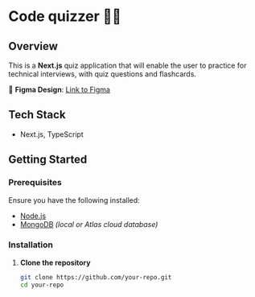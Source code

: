 # Code quizzer 🧠✨

## Overview

This is a **Next.js** quiz application that will enable the user to practice for technical interviews, with quiz questions and flashcards.

🎨 **Figma Design**: [Link to Figma](https://www.figma.com/design/AGtNS1mSYmb0rR0OhYDAFK/myQuizz?node-id=0-1&p=f)

## Tech Stack

- Next.js, TypeScript

## Getting Started

### Prerequisites

Ensure you have the following installed:

- [Node.js](https://nodejs.org/)
- [MongoDB](https://www.mongodb.com/) _(local or Atlas cloud database)_

### Installation

1. **Clone the repository**
   ```sh
   git clone https://github.com/your-repo.git
   cd your-repo
   ```
